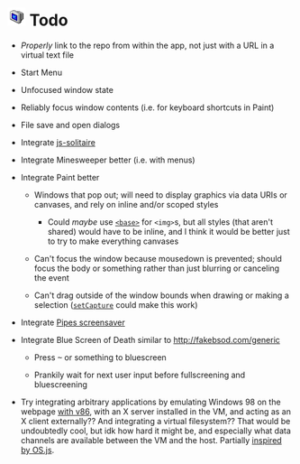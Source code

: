 
# ![](images/icons/shutdown-32x32.png) Todo

* *Properly* link to the repo from within the app, not just with a URL in a virtual text file

* Start Menu

* Unfocused window state

* Reliably focus window contents (i.e. for keyboard shortcuts in Paint)

* File save and open dialogs

* Integrate [js-solitaire](https://github.com/uzi88/js-solitaire)

* Integrate Minesweeper better (i.e. with menus)

* Integrate Paint better

	* Windows that pop out; will need to display graphics via data URIs or canvases, and rely on inline and/or scoped styles

		* Could *maybe* use [`<base>`](https://developer.mozilla.org/en-US/docs/Web/HTML/Element/base) for `<img>`s, but all styles (that aren't shared) would have to be inline, and I think it would be better just to try to make everything canvases

	* Can't focus the window because mousedown is prevented; should focus the body or something rather than just blurring or canceling the event

	* Can't drag outside of the window bounds when drawing or making a selection
	([`setCapture`](https://developer.mozilla.org/en-US/docs/Web/API/Element/setCapture) could make this work)

* Integrate [Pipes screensaver](https://github.com/1j01/pipes)

* Integrate Blue Screen of Death similar to http://fakebsod.com/generic

	* Press <kbd>~</kbd> or something to bluescreen

	* Prankily wait for next user input before fullscreening and bluescreening

* Try integrating arbitrary applications by emulating Windows 98 on the webpage [with v86](https://github.com/copy/v86/blob/master/docs/api.md),
with an X server installed in the VM, and acting as an X client externally??
And integrating a virtual filesystem??
That would be undoubtedly cool, but idk how hard it might be,
and especially what data channels are available between the VM and the host.
Partially [inspired by OS.js](https://www.youtube.com/watch?v=c0safRR0ldM&index=16&list=PL74DE0E481419C259).
